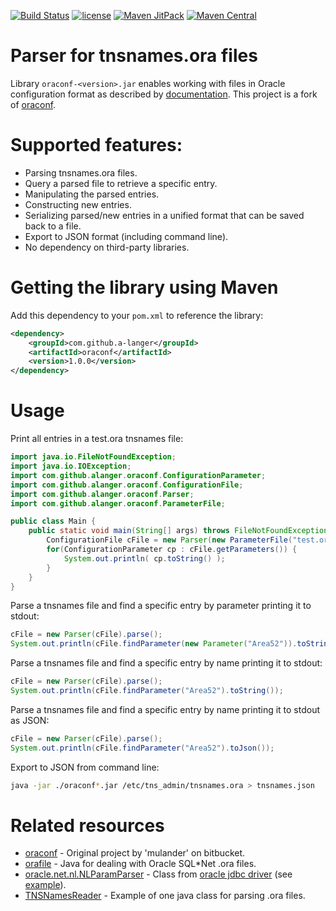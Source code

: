 [![Build Status](https://travis-ci.org/a-langer/oraconf.svg?branch=master)](https://travis-ci.org/a-langer/oraconf)
[![license](https://img.shields.io/badge/License-Apache%202.0-blue.svg)](https://github.com/a-langer/oraconf/blob/master/LICENSE)
[![Maven JitPack](https://img.shields.io/github/tag/a-langer/oraconf.svg?label=maven)](https://jitpack.io/#a-langer/oraconf)
[![Maven Central](https://maven-badges.herokuapp.com/maven-central/com.github.a-langer/oraconf/badge.svg)](https://maven-badges.herokuapp.com/maven-central/com.github.a-langer/oraconf)

# Parser for tnsnames.ora files

Library `oraconf-<version>.jar` enables working with files in Oracle configuration format as described by [documentation][1]. 
This project is a fork of [oraconf][2].

# Supported features:

* Parsing tnsnames.ora files.
* Query a parsed file to retrieve a specific entry.
* Manipulating the parsed entries.
* Constructing new entries.
* Serializing parsed/new entries in a unified format that can be saved back to a file.
* Export to JSON format (including command line).
* No dependency on third-party libraries.

# Getting the library using Maven

Add this dependency to your `pom.xml` to reference the library:

```xml
<dependency>
    <groupId>com.github.a-langer</groupId>
    <artifactId>oraconf</artifactId>
    <version>1.0.0</version>
</dependency>
```

# Usage

Print all entries in a test.ora tnsnames file:

```java
import java.io.FileNotFoundException;
import java.io.IOException;
import com.github.alanger.oraconf.ConfigurationParameter;
import com.github.alanger.oraconf.ConfigurationFile;
import com.github.alanger.oraconf.Parser;
import com.github.alanger.oraconf.ParameterFile;

public class Main {
    public static void main(String[] args) throws FileNotFoundException, IOException {
        ConfigurationFile cFile = new Parser(new ParameterFile("test.ora")).parse();
        for(ConfigurationParameter cp : cFile.getParameters()) {
            System.out.println( cp.toString() );
        }
    }
}
```

Parse a tnsnames file and find a specific entry by parameter printing it to stdout:

```java
cFile = new Parser(cFile).parse();
System.out.println(cFile.findParameter(new Parameter("Area52")).toString());
```

Parse a tnsnames file and find a specific entry by name printing it to stdout:

```java
cFile = new Parser(cFile).parse();
System.out.println(cFile.findParameter("Area52").toString());
```

Parse a tnsnames file and find a specific entry by name printing it to stdout as JSON:

```java
cFile = new Parser(cFile).parse();
System.out.println(cFile.findParameter("Area52").toJson());
```

Export to JSON from command line:

```bash
java -jar ./oraconf*.jar /etc/tns_admin/tnsnames.ora > tnsnames.json
```

# Related resources
* [oraconf][2] - Original project by 'mulander' on bitbucket.
* [orafile][3] - Java for dealing with Oracle SQL*Net .ora files.
* [oracle.net.nl.NLParamParser][5] - Class from [oracle jdbc driver][6] (see [example][7]).
* [TNSNamesReader][4] - Example of one java class for parsing .ora files.

[1]: https://docs.oracle.com/database/121/NETRF/tnsnames.htm#NETRF007
[2]: https://bitbucket.org/mulander/oraconf/wiki/Home
[3]: https://github.com/gtri/orafile
[4]: https://www.programmersought.com/article/647684118/
[5]: https://github.com/caot/ojdbc6-11.2.0.2.0.src/blob/master/src/oracle/net/jdbc/nl/NLParamParser.java 
[6]: https://mvnrepository.com/artifact/com.oracle.database.jdbc/ojdbc8
[7]: https://www.sql.ru/forum/598369/jdbc-poluchit-spisok-baz?mid=6223824#6223824




